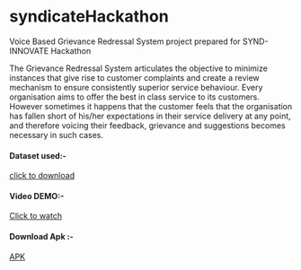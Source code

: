 # syndicateHackathon
Voice Based Grievance Redressal System project prepared for SYND-INNOVATE Hackathon

The Grievance Redressal System articulates the objective to minimize instances that give rise to customer complaints and create a review mechanism to ensure consistently superior service behaviour. Every organisation aims to offer the best in class service to its customers. However sometimes it happens that the customer feels that the organisation has fallen short of his/her expectations in their service delivery at any point, and therefore voicing their feedback, grievance and suggestions becomes necessary in such cases. 

#### Dataset used:- 

[click to download](https://data.consumerfinance.gov/api/views/s6ew-h6mp/rows.csv?accessType=DOWNLOAD)

#### Video DEMO:-

[Click to watch](https://youtu.be/Q_j2_fsFbC4)

#### Download Apk :-

[APK](https://drive.google.com/open?id=11NEqf7aD7pRublmrUHIONfNgBtOIYOoz)

